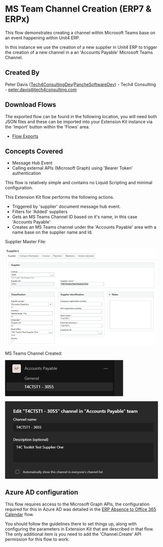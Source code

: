 # MS Team Channel Creation (ERP7 & ERPx)

This flow demonstrates creating a channel within Microsoft Teams base on an event happening within Unit4 ERP.

In this instance we use the creation of a new supplier in Unit4 ERP to trigger the creation of a new channel in a an 'Accounts Payable' Microsoft Teams Channel.

## Created By

Peter Davis ([Tech4ConsultingDev](https://github.com/Tech4ConsultingDev)/[PancheSoftwareDev](https://github.com/PanacheSoftwareDev)) - Tech4 Consulting - [peter.davis@tech4consulting.com](mailto:peter.davis@tech4consulting.com)

## Download Flows

The exported flow can be found in the following location, you will need both JSON files and these can be imported into your Extension Kit instance via the 'Import' button within the 'Flows' area.

- [Flow Exports](FlowExport/)

## Concepts Covered

- Message Hub Event
- Calling external APIs (Microsoft Graph) using 'Bearer Token' authentication

This flow is relatively simple and contains no Liquid Scripting and minimal configuration.

This Extension Kit flow performs the following actions.

- Triggered by 'supplier' document message hub event.
- Filters for 'Added' suppliers
- Gets an MS Teams Channel ID based on it's name, in this case 'Accounts Payable'
- Creates an MS Teams channel under the 'Accounts Payable' area with a name base on the supplier name and Id. 

Supplier Master File:

![ERPSupplierCreation](Assets/SupplierMasterFile.png)

MS Teams Channel Created:

![AccountsPayableChannel](Assets/SupplierInList.png)

![AccountsPayableChannelDetails](Assets/SupplierInListDetails.png)

## Azure AD configuration

This flow requires access to the Microsoft Graph APIs, the configuration required for this in Azure AD was detailed in the [ERP Absence to Office 365 Calendar](../AbsenceToCalendar/README.md) flow.

You should follow the guidelines there to set things up, along with configuring the parameters in Extension Kit that are described in that flow.  The only additional item is you need to add the 'Channel.Create' API permission for this flow to work.


